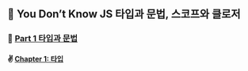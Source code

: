 ## 🚀 You Don’t Know JS 타입과 문법, 스코프와 클로저

### 🌈 [Part 1 타입과 문법](https://github.com/saseungmin/reading_books_record_repository/tree/master/You%20Don%E2%80%99t%20Know%20JS%201/PART1)
#### ✌️ [Chapter 1: 타입](https://github.com/saseungmin/reading_books_record_repository/tree/master/You%20Don%E2%80%99t%20Know%20JS%201/PART1/Chapter%201)